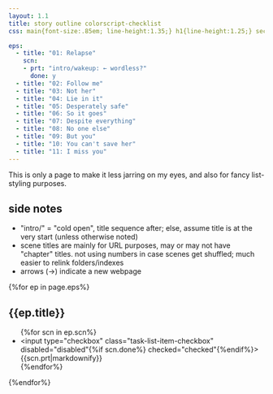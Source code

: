 ```yaml
---
layout: 1.1
title: story outline colorscript-checklist
css: main{font-size:.85em; line-height:1.35;} h1{line-height:1.25;} section h2{font-weight:normal; font-size:1.25em;} section ul{list-style-type:none;} section ul>li{margin:.25em 0;} input{display:inline-block; margin-right:1em;} li p{display:inline;} input:checked + p{text-decoration:line-through; opacity:.5;}

eps:
  - title: "01: Relapse"
    scn:
    - prt: "intro/wakeup: ← wordless?"
      done: y
  - title: "02: Follow me"
  - title: "03: Not her"
  - title: "04: Lie in it"
  - title: "05: Desperately safe"
  - title: "06: So it goes"
  - title: "07: Despite everything"
  - title: "08: No one else"
  - title: "09: But you"
  - title: "10: You can't save her"
  - title: "11: I miss you"
---
```

This is only a page to make it less jarring on my eyes, and also for fancy list-styling purposes.

## side notes
- "intro/" = "cold open", title sequence after; else, assume title is at the very start (unless otherwise noted)
- scene titles are mainly for URL purposes, may or may not have "chapter" titles. not using numbers in case scenes get shuffled; much easier to relink folders/indexes
- arrows (→) indicate a new webpage

{%for ep in page.eps%}<section><h2>{{ep.title}}</h2><ul>{%for scn in ep.scn%}<li><input type="checkbox" class="task-list-item-checkbox" disabled="disabled"{%if scn.done%} checked="checked"{%endif%}>{{scn.prt|markdownify}}</li>{%endfor%}</ul></section>{%endfor%}

<!--

# 01: Relapse
- [x] <span>intro/wakeup: <-- wordless?</span>
- [ ] **title sequence?**
- [x] static: backstory montage ("My hero~")
- [ ] hollow: irl, fade to underground → callout x2 combo → apple
- [ ] yours: J+Kl first impressions
- [ ] challenge1: "No one has to die, right?" → up, panic ("Terry") → u-turn → escape
- [ ] out: J+KL leave, WR rises
- [ ] wrong-choice: J+KL talk → rabbit, gameover → null → J confronts KL
- [ ] deal1: WR joins the alliance
- [ ] together: J+KL evening

# 02: Follow me
- [ ] intro/deal2: camp → A>WR proposal
- [ ] start-over: J+KR trek, A+alliance? → Beacon meetup → rabbits interrupt → outta there
- [ ] listen: J+KL followup → alliance mockery, speech failure → A underground → monologue, "someone worth saving;" C
- [ ] left-behind: A+C talk → pendant → cave-in
- [ ] challenge2: loud

# 03: Not her
- [ ] challenge2: groups → entire game?
- [ ] scapegoat: interim → round2 → C accusations, G steps in
- [ ] watching: J/KL sendoff → J investigation, trip+fall
- [ ] dinner: C fauxpology → awkward, "Yeah, Kayla" etc. → spill
- [ ] slurry: <-- [ ] all that noise
- [ ] cornered: J+KL outside → J self-justification → C chasedown → C kill → KL has no personal space

# 04: Lie in it
- [ ] error: game/catchup → victory
- [ ] unsolicited: prizes, J "leaves" → G invitation → J crashes
- [ ] stutter: wakeup, bottle → failure to interact → G+KL, panic → J warning/admission
- [ ] found: J+D map talk, enter G → "Don't hurt her--"
- [ ] target: J>KL not-escape → near-fight → G sendoff

# 05: Desperately safe
- [ ] neurosis: J+KL argue/rabbit attack → recognition
- [ ] kindred: success → reconciliation, "Here's to being fucked up." → alas poor rabbit, shelter get
- [ ] too-close: J dissatisfied, sneaks out → quiet underground → G talk → letter → rabbits → cave-in → hand hold

# 06: So it goes
- [ ] intro/trying: despondent exercise
- [ ] haze: flashback x3 combo (meeting, smoke, proposal), scarce KL → KL snaps/returns/?out flashbacks (cheating, initial & montage)
- [ ] locked: flashback (lockout); KL cornered → J finds G → KL K-O'd → J triggers cave-in
	- imagining a tight back-and-forth here, not sure how the page division will go

# 07: Despite everything
- [ ] intro/alone: KL wakeup
- [ ] oddly-threatening: J+Sq → KL still alone
- [ ] liar: D reveal & banter, J crashes in →  KL confessional → "...Yeah. You do."
- [ ] and-yet: J (fake)out, D disappointed → double K-O → escape, monologue/hero sequence (flashback end)
- [ ] exposed: alliance, vulnerable moment

# 08: No one else
- [ ] intro/no: KL+E Beacon flashback → KL wakes up
	- "no" is redundant but idk what else to call this; "nonononono" is silly out of context & annoying to remember
- [ ] promise: J+KL catchup → J returns pendant, "Don't make promises you can't keep." → J leaves, voiceover into J+WR
- [ ] stronger: alliance outing → challenge split, panic → WR complies, celebration
- [ ] jubilant: campfire talk, KL off → KL pendant/rabbit story → J+KL sendoff/J suggestion
- [ ] silence: KL not there → "...Em?"

# 09: But you
- [ ] (no title sequence?)
- [ ] ghost: KL+WR → J confronts, g'night → KL+Sq → "They're gone."
- [ ] suffocating: KL>Sq threat → J+WR trackdown, E's perspective
- [ ] leave-her: KL>Seq frustration, WR break-in → WR+Sq/J+KL, rabbits → u-turn/cave-in (→ cliffhanger?)

# 10: You can't save her
- [ ] intro/again: Sq+WR → J wakes up, trail
- [ ] following: J loses trail, finds alliance → filled in, rabbits → left, pulled back in → D says hello
- [ ] idly: WR out? → D+J motive interrogation--"From what? Herself?"
	- not sure on title; thoughtless, autopilot, something to the effect of "just acting on instinct, not seriously considering the ramifications." not quite *careless* ~~carless lol~~ though, it's more subconscious
- [ ] persist: D+J voiceover/fade, J spiraling up; "Terrance is my deadbeat brother" → A → A pathetic, "You can't give up now" → mistake.jpg → enter WR
- [ ] savior: "I'm here to save you," J refuses → chasedown tango "This place... these *people* change you." → WR nearly kiled, J leaves; rabbit-smash, "Do you think you're a fucking hero?"
- [ ] apex: KL's been waiting → goal reveal (confirmation?), heroism taunting → J doesn't, KL threatens → J assesses → hug
	- kinda eh on the title but "peak" doesn't Sound right, "climax" is too on-the-nose
- [ ] fall: pendant toss, sorry → J leaves

# 11: I miss you
- [ ] (no intro?)
- [ ] awake: J rises, observes room → down the hall → door ajar
	- "rises, observes room" is such dry-ass phrasing but I know what I'm referring to and That's What Matters(TM)
- [ ] release: there she is → as J works, KL wants out → bright, wake up → alone; "Thank you...! And... good bye."
- [ ] choice: Sq+WR, "Was this worth it?", "You think I'll make it?" → "DON'T GO"
- [ ] neighbor: <-- [ ] that scene
- [ ] anew: sendoff montage/letter, fade to black
-->